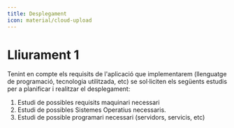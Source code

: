 ```yaml
---
title: Desplegament
icon: material/cloud-upload
---
```


# Lliurament 1

Tenint en compte els requisits de l'aplicació que implementarem (llenguatge de programació, tecnologia utilitzada, etc) se sol·liciten els següents estudis per a planificar i realitzar el desplegament:
 1. Estudi de possibles requisits maquinari necessari
 2. Estudi de possibles Sistemes Operatius necessaris.
 3. Estudi de possible programari necessari (servidors, servicis, etc)

 